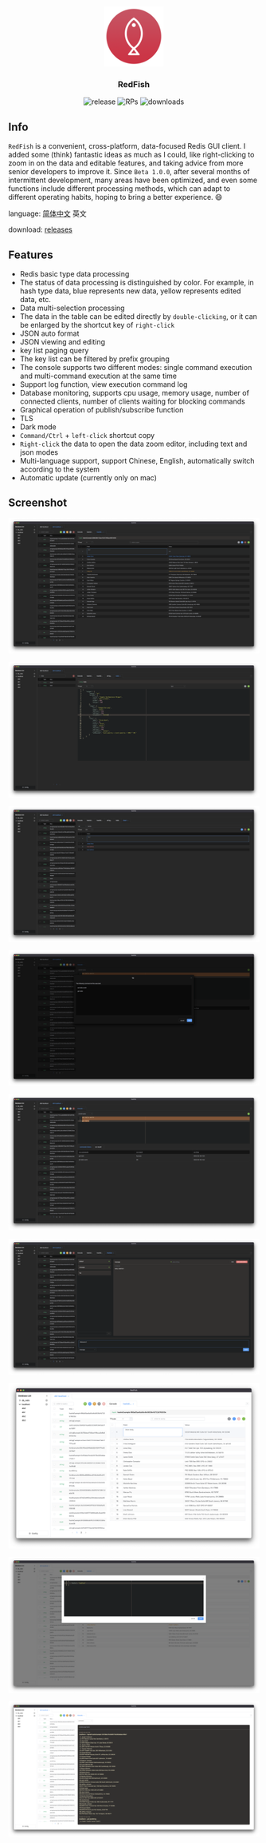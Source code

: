 <p align="center">
<img src="./build/icon.png" alt="logo" width="120" height="120" />
</p>
<h3 align="center">RedFish</h3>

<p align="center">
  <img src="https://img.shields.io/github/v/release/Kuari/RedFish.svg" alt="release" />
  <img src="https://img.shields.io/badge/PRs-welcome-brightgreen" alt="RPs" />
  <img src="https://img.shields.io/github/downloads/Kuari/RedFish/total" alt="downloads" />
</p>



## Info

`RedFish` is a convenient, cross-platform, data-focused Redis GUI client. I added some (think) fantastic ideas as much as I could, like right-clicking to zoom in on the data and editable features, and taking advice from more senior developers to improve it. Since `Beta 1.0.0`, after several months of intermittent development, many areas have been optimized, and even some functions include different processing methods, which can adapt to different operating habits, hoping to bring a better experience. 😄

language: [简体中文](https://github.com/Kuari/RedFish/blob/main/README.zh-CN.md) 英文

download: [releases](https://github.com/Kuari/RedFish/releases)



## Features

* Redis basic type data processing
* The status of data processing is distinguished by color. For example, in hash type data, blue represents new data, yellow represents edited data, etc.
* Data multi-selection processing
* The data in the table can be edited directly by `double-clicking`, or it can be enlarged by the shortcut key of `right-click`
* JSON auto format
* JSON viewing and editing
* key list paging query
* The key list can be filtered by prefix grouping
* The console supports two different modes: single command execution and multi-command execution at the same time
* Support log function, view execution command log
* Database monitoring, supports cpu usage, memory usage, number of connected clients, number of clients waiting for blocking commands
* Graphical operation of publish/subscribe function
* TLS
* Dark mode
* `Command/Ctrl` + `left-click` shortcut copy
* `Right-click` the data to open the data zoom editor, including text and json modes
* Multi-language support, support Chinese, English, automatically switch according to the system
* Automatic update (currently only on mac)



## Screenshot

![Screenshots](./Screenshots/Screenshots1.png)

![Screenshots](./Screenshots/Screenshots2.png)

![Screenshots](./Screenshots/Screenshots3.png)

![Screenshots](./Screenshots/Screenshots4.png)

![Screenshots](./Screenshots/Screenshots5.png)

![Screenshots](./Screenshots/Screenshots6.png)

![Screenshots](./Screenshots/Screenshots7.png)

![Screenshots](./Screenshots/Screenshots8.png)

![Screenshots](./Screenshots/Screenshots9.png)
